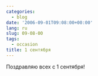 ```yaml
---
categories:
  - blog
date: '2006-09-01T09:08:00+00:00'
lang: ru
slug: 09-08-00
tags:
  - occasion
title: 1 сентября
---
```




Поздравляю всех с 1 сентября!